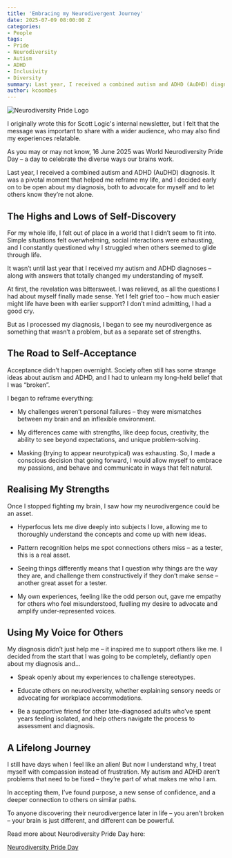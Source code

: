 ```yaml
---
title: 'Embracing my Neurodivergent Journey'
date: 2025-07-09 08:00:00 Z
categories:
- People
tags:
- Pride
- Neurodiversity
- Autism
- ADHD
- Inclusivity
- Diversity
summary: Last year, I received a combined autism and ADHD (AuDHD) diagnosis. It was a pivotal moment that helped me reframe my life, and I decided early on to be open about my diagnosis, both to advocate for myself and to let others know they’re not alone. 
author: kcoombes
---
```

<img src="{{ site.baseurl }}/kcoombes/assets/ndprideofficial.png" alt="Neurodiversity Pride Logo" title="Neurodiversity Pride Logo">

I originally wrote this for Scott Logic's internal newsletter, but I felt that the message was important to share with a wider audience, who may also find my experiences relatable.

As you may or may not know, 16 June 2025 was World Neurodiversity Pride Day – a day to celebrate the diverse ways our brains work.

Last year, I received a combined autism and ADHD (AuDHD) diagnosis. It was a pivotal moment that helped me reframe my life, and I decided early on to be open about my diagnosis, both to advocate for myself and to let others know they’re not alone.

## The Highs and Lows of Self-Discovery

For my whole life, I felt out of place in a world that I didn’t seem to fit into. Simple situations felt overwhelming, social interactions were exhausting, and I constantly questioned why I struggled when others seemed to glide through life. 

It wasn’t until last year that I received my autism and ADHD diagnoses – along with answers that totally changed my understanding of myself.

At first, the revelation was bittersweet. I was relieved, as all the questions I had about myself finally made sense. Yet I felt grief too – how much easier might life have been with earlier support? I don’t mind admitting, I had a good cry.

But as I processed my diagnosis, I began to see my neurodivergence as something that wasn’t a problem, but as a separate set of strengths.

## The Road to Self-Acceptance

Acceptance didn’t happen overnight. Society often still has some strange ideas about autism and ADHD, and I had to unlearn my long-held belief that I was “broken”.

I began to reframe everything:

- My challenges weren’t personal failures – they were mismatches between my brain and an inflexible environment.

- My differences came with strengths, like deep focus, creativity, the ability to see beyond expectations, and unique problem-solving.

- Masking (trying to appear neurotypical) was exhausting. So, I made a conscious decision that going forward, I would allow myself to embrace my passions, and behave and communicate in ways that felt natural.

## Realising My Strengths

Once I stopped fighting my brain, I saw how my neurodivergence could be an asset.

- Hyperfocus lets me dive deeply into subjects I love, allowing me to thoroughly understand the concepts and come up with new ideas.

- Pattern recognition helps me spot connections others miss – as a tester, this is a real asset.

- Seeing things differently means that I question why things are the way they are, and challenge them constructively if they don’t make sense – another great asset for a tester.

- My own experiences, feeling like the odd person out, gave me empathy for others who feel misunderstood, fuelling my desire to advocate and amplify under-represented voices.

## Using My Voice for Others

My diagnosis didn’t just help me – it inspired me to support others like me. I decided from the start that I was going to be completely, defiantly open about my diagnosis and…

- Speak openly about my experiences to challenge stereotypes.

- Educate others on neurodiversity, whether explaining sensory needs or advocating for workplace accommodations.

- Be a supportive friend for other late-diagnosed adults who’ve spent years feeling isolated, and help others navigate the process to assessment and diagnosis.

## A Lifelong Journey

I still have days when I feel like an alien! But now I understand why, I treat myself with compassion instead of frustration. My autism and ADHD aren’t problems that need to be fixed – they’re part of what makes me who I am. 

In accepting them, I’ve found purpose, a new sense of confidence, and a deeper connection to others on similar paths.

To anyone discovering their neurodivergence later in life – you aren’t broken – your brain is just different, and different can be powerful.

Read more about Neurodiversity Pride Day here:

[Neurodiversity Pride Day](https://neurodiversityprideday.com/)

